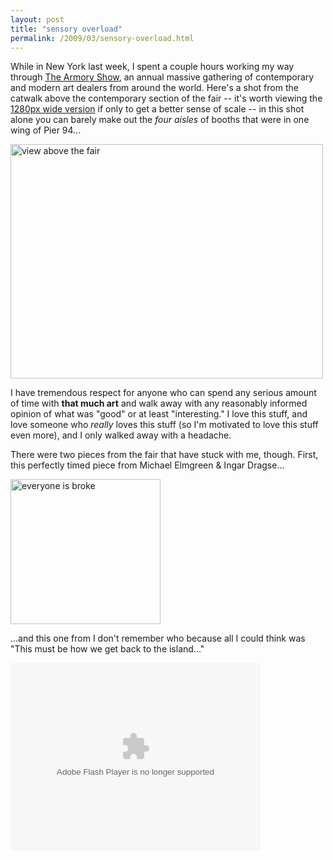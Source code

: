 ```yaml
---
layout: post
title: "sensory overload"
permalink: /2009/03/sensory-overload.html
---
```


<p>While in New York last week, I spent a couple hours working my way through <a href="http://www.thearmoryshow.com/cgi-local/content.cgi">The Armory Show</a>, an annual massive gathering of contemporary and modern art dealers from around the world.  Here's a shot from the catwalk above the contemporary section of the fair -- it's worth viewing the <a href="http://www.flickr.com/photos/msippey/3351151634/sizes/o/">1280px wide version</a> if only to get a better sense of scale -- in this shot alone you can barely make out the <em>four aisles</em> of booths that were in one wing of Pier 94...</p>

<p><a href="http://www.flickr.com/photos/msippey/3351151634/" title="view above the fair by msippey, on Flickr"><img src="https://farm4.static.flickr.com/3551/3351151634_e0d1ef987c.jpg" width="500" height="375" alt="view above the fair" /></a></p>

<p>I have tremendous respect for anyone who can spend any serious amount of time with <strong>that much art</strong> and walk away with any reasonably informed opinion of what was "good" or at least "interesting."  I love this stuff, and love someone who <em>really</em> loves this stuff (so I'm motivated to love this stuff even more), and I only walked away with a headache.</p>

<p>There were two pieces from the fair that have stuck with me, though.  First, this perfectly timed piece from Michael Elmgreen &amp; Ingar Dragse...</p>

<p><a href="http://www.flickr.com/photos/msippey/3343752491/" title="everyone is broke by msippey, on Flickr"><img src="https://farm4.static.flickr.com/3605/3343752491_f2b2a94c47_m.jpg" width="240" height="232" alt="everyone is broke" /></a></p>

<p>...and this one from I don't remember who because all I could think was "This must be how we get back to the island..."</p>

<p><object type="application/x-shockwave-flash" width="400" height="300" data="http://www.flickr.com/apps/video/stewart.swf?v=68975" classid="clsid:D27CDB6E-AE6D-11cf-96B8-444553540000"> <param name="flashvars" value="intl_lang=en-us&amp;photo_secret=6f49ca0fe7&amp;photo_id=3350335499"></param> <param name="movie" value="http://www.flickr.com/apps/video/stewart.swf?v=68975"></param> <param name="bgcolor" value="#000000"></param> <param name="allowFullScreen" value="true"></param><embed type="application/x-shockwave-flash" src="https://www.flickr.com/apps/video/stewart.swf?v=68975" bgcolor="#000000" allowfullscreen="true" flashvars="intl_lang=en-us&amp;photo_secret=6f49ca0fe7&amp;photo_id=3350335499" height="300" width="400"></embed></object></p>



